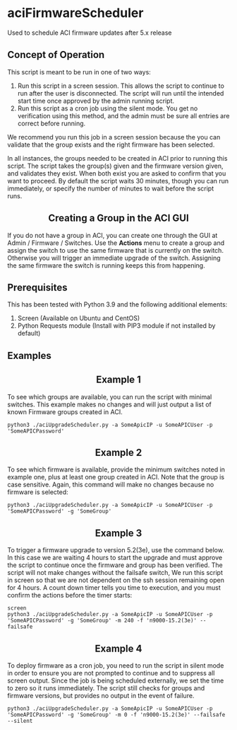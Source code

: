 # aciFirmwareScheduler
Used to schedule ACI firmware updates after 5.x release

## Concept of Operation
This script is meant to be run in one of two ways:

1.  Run this script in a screen session. This allows the script to continue to run after the user is disconnected. The script will run until the intended start time once approved by the admin running script.
2.  Run this script as a cron job using the silent mode. You get no verification using this method, and the admin must be sure all entries are correct before running.

We recommend you run this job in a screen session because the you can validate that the group exists and the right firmware has been selected. 

In all instances, the groups needed to be created in ACI prior to running this script. The script takes the group(s) given and the firmware version given, and validates they exist. When both exist you are asked to confirm that you want to proceed. By default the script waits 30 minutes, though you can run immediately, or specify the number of minutes to wait before the script runs.

<h2 align="center">Creating a Group in the ACI GUI</h2>

If you do not have a group in ACI, you can create one through the GUI at Admin / Firmware / Switches. Use the **Actions** menu to create a group and assign the switch to use the same firmware that is currently on the switch. Otherwise you will trigger an immediate upgrade of the switch. Assigning the same firmware the switch is running keeps this from happening. 

## Prerequisites 
This has been tested with Python 3.9 and the following additional elements:
1. Screen (Available on Ubuntu and CentOS)
2. Python Requests module (Install with PIP3 module if not installed by default)

## Examples
<h2 align="center">Example 1</h2>
To see which groups are available, you can run the script with minimal switches. This example makes no changes and will just output a list of known Firmware groups created in ACI.

```
python3 ./aciUpgradeScheduler.py -a SomeApicIP -u SomeAPICUser -p 'SomeAPICPassword'
```
<h2 align="center">Example 2</h2>
To see which firmware is available, provide the minimum switches noted in example one, plus at least one group created in ACI. Note that the group is case sensitive. Again, this command will make no changes because no firmware is selected:

```
python3 ./aciUpgradeScheduler.py -a SomeApicIP -u SomeAPICUser -p 'SomeAPICPassword' -g 'SomeGroup'
```
<h2 align="center">Example 3</h2>
To trigger a firmware upgrade to version 5.2(3e), use the command below. In this case we are waiting 4 hours to start the upgrade and must approve the script to continue once the firmware and group has been verified. The script will not make changes without the failsafe switch, We run this script in screen so that we are not dependent on the ssh session remaining open for 4 hours. A count down timer tells you time to execution, and you must confirm the actions before the timer starts:

```
screen
python3 ./aciUpgradeScheduler.py -a SomeApicIP -u SomeAPICUser -p 'SomeAPICPassword' -g 'SomeGroup' -m 240 -f 'n9000-15.2(3e)' --failsafe
```
<h2 align="center">Example 4</h2>
To deploy firmware as a cron job, you need to run the script in silent mode in order to ensure you are not prompted to continue and to suppress all screen output. Since the job is being scheduled externally, we set the time to zero so it runs immediately. The script still checks for groups and firmware versions, but provides no output in the event of failure. 

```
python3 ./aciUpgradeScheduler.py -a SomeApicIP -u SomeAPICUser -p 'SomeAPICPassword' -g 'SomeGroup' -m 0 -f 'n9000-15.2(3e)' --failsafe --silent
```


